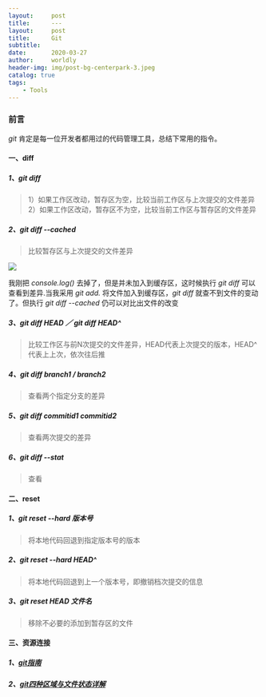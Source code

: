 ```yaml
---
layout:     post
title:      ---
layout:     post
title:      Git
subtitle:   
date:       2020-03-27
author:     worldly
header-img: img/post-bg-centerpark-3.jpeg
catalog: true
tags:
    - Tools
---
```


### 前言
*git* 肯定是每一位开发者都用过的代码管理工具，总结下常用的指令。

#### 一、diff
##### 1、git diff

> 1）如果工作区改动，暂存区为空，比较当前工作区与上次提交的文件差异  
  2）如果工作区改动，暂存区不为空，比较当前工作区与暂存区的文件差异

##### 2、git diff --cached

> 比较暂存区与上次提交的文件差异  

![](https://lmwx.fenzhitech.com/res/277b1f68593d349a37bcea7fa761d61b.png)

我刚把 *console.log()* 去掉了，但是并未加入到缓存区，这时候执行 *git diff* 可以查看到差异.当我采用 *git add.* 将文件加入到缓存区，*git diff* 就查不到文件的变动了。但执行 *git diff --cached* 仍可以对比出文件的改变

##### 3、git diff HEAD ／ git diff HEAD^

> 比较工作区与前N次提交的文件差异，HEAD代表上次提交的版本，HEAD^代表上上次，依次往后推

##### 4、git diff branch1 / branch2

> 查看两个指定分支的差异

##### 5、git diff commitid1 commitid2

> 查看两次提交的差异

##### 6、git diff --stat

> 查看

#### 二、reset

##### 1、git reset --hard 版本号

> 将本地代码回退到指定版本号的版本

##### 2、git reset --hard HEAD^

> 将本地代码回退到上一个版本号，即撤销档次提交的信息

##### 3、git reset HEAD 文件名

> 移除不必要的添加到暂存区的文件

#### 三、资源连接

##### 1、[git指南](http://gitbook.liuhui998.com/)
##### 2、[git四种区域与文件状态详解](https://www.cnblogs.com/qdhxhz/p/9757390.html)
